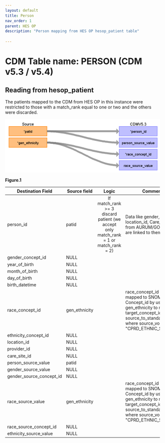 ```yaml
---
layout: default
title: Person
nav_order: 1
parent: HES OP
description: "Person mapping from HES OP hesop_patient table"

---
```


# CDM Table name: PERSON (CDM v5.3 / v5.4)

## Reading from hesop_patient

The patients mapped to the CDM from HES OP in this instance were restricted to those with a match_rank equal to one or two and the others were discarded.



![](images/image2.png)

**Figure.1**

| Destination Field | Source field | Logic | Comment field |
| --- | --- | :---: | --- |
| person_id | patid |  	If match_rank >= 3 discard patient (we accept only match_rank = 1 or match_rank = 2)|  Data like gender, year_of_birth, location_id, Care_site_id comes from AURUM/GOLD as the data are linked to them.|
| gender_concept_id |NULL | | |
| year_of_birth |NULL | | |
| month_of_birth | NULL|  | |
| day_of_birth | NULL |  |  |
| birth_datetime |NULL  |  |  |
| race_concept_id | gen_ethnicity | | race_concept_id will be mapped to SNOMED Concept_id by using gen_ethnicity to retrieve the target_concept_id from source_to_standard_vocab_map where source_vocabulary_id = "CPRD_ETHNIC_STCM".|
| ethnicity_concept_id | NULL |  |   |
| location_id |NULL  |  |  |
| provider_id | NULL |  |  |
| care_site_id | NULL| |  |
| person_source_value | patid |  |  |
| gender_source_value |NULL |  | |
| gender_source_concept_id | NULL |  |  |
| race_source_value | gen_ethnicity| | race_concept_id will be mapped to SNOMED Concept_id by using gen_ethnicity to retrieve the target_concept_id from source_to_standard_vocab_map where source_vocabulary_id = "CPRD_ETHNIC_STCM"|
| race_source_concept_id | NULL | |
| ethnicity_source_value | NULL |  |  | 

